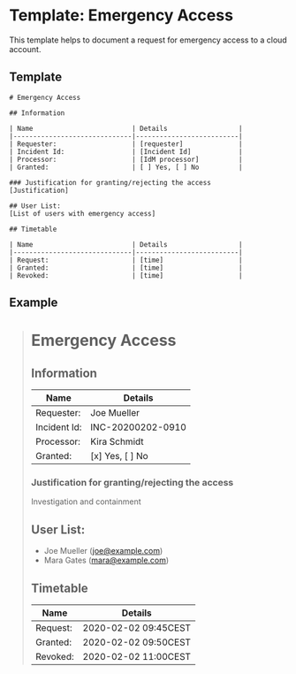 # Template: Emergency Access
This template helps to document a request for emergency access to a cloud account. 

## Template
```
# Emergency Access

## Information

| Name                         | Details                  |
|------------------------------|--------------------------|
| Requester:                   | [requester]              |
| Incident Id:                 | [Incident Id]            |
| Processor:                   | [IdM processor]          |
| Granted:                     | [ ] Yes, [ ] No          |

### Justification for granting/rejecting the access
[Justification]

## User List:
[List of users with emergency access]

## Timetable

| Name                         | Details                  |
|------------------------------|--------------------------|
| Request:                     | [time]                   |
| Granted:                     | [time]                   |
| Revoked:                     | [time]                   |
```

## Example
> # Emergency Access
> 
> ## Information
> 
> | Name                         | Details                  |
> |------------------------------|--------------------------|
> | Requester:                   | Joe Mueller              |
> | Incident Id:                 | INC-20200202-0910        |
> | Processor:                   | Kira Schmidt             |
> | Granted:                     | [x] Yes, [ ] No          |
> 
> ### Justification for granting/rejecting the access
> Investigation and containment
> 
> ## User List:
> * Joe Mueller (joe@example.com)
> * Mara Gates (mara@example.com)
> 
> ## Timetable
> 
> | Name                         | Details                  |
> |------------------------------|--------------------------|
> | Request:                     | 2020-02-02 09:45CEST     |
> | Granted:                     | 2020-02-02 09:50CEST     |
> | Revoked:                     | 2020-02-02 11:00CEST     |